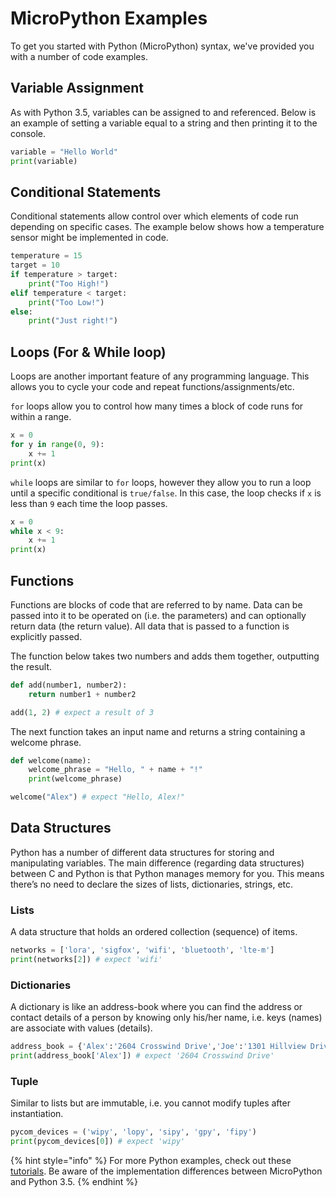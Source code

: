 # MicroPython Examples

To get you started with Python \(MicroPython) syntax, we've provided you with a number of code examples.

## Variable Assignment

As with Python 3.5, variables can be assigned to and referenced. Below is an example of setting a variable equal to a string and then printing it to the console.

```python
variable = "Hello World"
print(variable)
```

## Conditional Statements

Conditional statements allow control over which elements of code run depending on specific cases. The example below shows how a temperature sensor might be implemented in code.

```python
temperature = 15
target = 10
if temperature > target:
    print("Too High!")
elif temperature < target:
    print("Too Low!")
else:
    print("Just right!")
```

## Loops \(For & While loop)

Loops are another important feature of any programming language. This allows you to cycle your code and repeat functions/assignments/etc.

`for` loops allow you to control how many times a block of code runs for within a range.

```python
x = 0
for y in range(0, 9):
    x += 1
print(x)
```

`while` loops are similar to `for` loops, however they allow you to run a loop until a specific conditional is `true/false`. In this case, the loop checks if `x` is less than `9` each time the loop passes.

```python
x = 0
while x < 9:
    x += 1
print(x)
```

## Functions

Functions are blocks of code that are referred to by name. Data can be passed into it to be operated on \(i.e. the parameters) and can optionally return data \(the return value). All data that is passed to a function is explicitly passed.

The function below takes two numbers and adds them together, outputting the result.

```python
def add(number1, number2):
    return number1 + number2

add(1, 2) # expect a result of 3
```

The next function takes an input name and returns a string containing a welcome phrase.

```python
def welcome(name):
    welcome_phrase = "Hello, " + name + "!"
    print(welcome_phrase)

welcome("Alex") # expect "Hello, Alex!"
```

## Data Structures

Python has a number of different data structures for storing and manipulating variables. The main difference \(regarding data structures) between C and Python is that Python manages memory for you. This means there’s no need to declare the sizes of lists, dictionaries, strings, etc.

### Lists

A data structure that holds an ordered collection \(sequence) of items.

```python
networks = ['lora', 'sigfox', 'wifi', 'bluetooth', 'lte-m']
print(networks[2]) # expect 'wifi'
```

### Dictionaries

A dictionary is like an address-book where you can find the address or contact details of a person by knowing only his/her name, i.e. keys \(names) are associate with values \(details).

```python
address_book = {'Alex':'2604 Crosswind Drive','Joe':'1301 Hillview Drive','Chris':'3236 Goldleaf Lane'}
print(address_book['Alex']) # expect '2604 Crosswind Drive'
```

### Tuple

Similar to lists but are immutable, i.e. you cannot modify tuples after instantiation.

```python
pycom_devices = ('wipy', 'lopy', 'sipy', 'gpy', 'fipy')
print(pycom_devices[0]) # expect 'wipy'
```

{% hint style="info" %}
For more Python examples, check out these [tutorials](https://www.tutorialspoint.com/python3/). Be aware of the implementation differences between MicroPython and Python 3.5.
{% endhint %}

